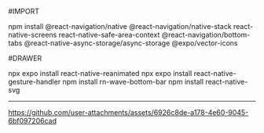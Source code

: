 #IMPORT

npm install @react-navigation/native @react-navigation/native-stack react-native-screens react-native-safe-area-context @react-navigation/bottom-tabs @react-native-async-storage/async-storage @expo/vector-icons 

#DRAWER

npx expo install react-native-reanimated npx expo install react-native-gesture-handler
npm install rn-wave-bottom-bar
npm install react-native-svg




-----------------------------------------------------------------------------


https://github.com/user-attachments/assets/6926c8de-a178-4e60-9045-6bf097206cad
